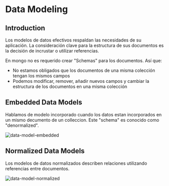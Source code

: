 # Data Modeling

## Introduction

Los modelos de datos efectivos respaldan las necesidades de su aplicación. La consideración clave para la estructura de sus documentos es la decisión de incrustar o utilizar referencias.

En mongo no es requerido crear "Schemas" para los documentos. Así que:


- No estamos obligados que los documentos de una misma colección tengan los mismos campos
- Podemos modificar, remover, añadir nuevos campos y cambiar la estructura de los documentos en una misma colección

## Embedded Data Models

Hablamos de modelo incorporado cuando los datos estan incorporados en un mismo decumento de un colleccion. Este "schema" es conocido como "denormalized".

![data-model-embedded](https://docs.mongodb.com/manual/images/data-model-denormalized.bakedsvg.svg)

## Normalized Data Models

Los modelos de datos normalizados describen relaciones utilizando referencias entre documentos.

![data-model-normalized](https://docs.mongodb.com/manual/images/data-model-normalized.bakedsvg.svg)